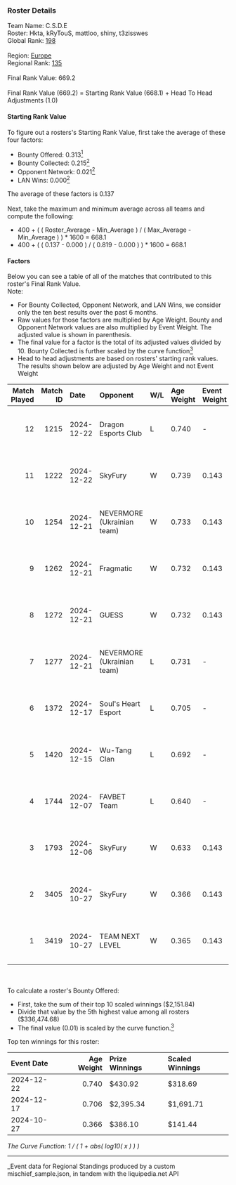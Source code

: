 ### Roster Details<br />
Team Name: C.S.D.E<br />
Roster: Hkta, kRyTouS, mattloo, shiny, t3zisswes<br />
Global Rank: [198](../../standings_global_2025_03_01.md)<br />
<br />
Region: [Europe]( ../../standings_europe_2025_03_01.md)<br />
Regional Rank: [135]( ../../standings_europe_2025_03_01.md)<br />
<br />
Final Rank Value:  669.2<br />
<br />
Final Rank Value (669.2) = Starting Rank Value (668.1) + Head To Head Adjustments (1.0)<br />

#### Starting Rank Value<br />
To figure out a rosters's Starting Rank Value, first take the average of these four factors:<br />
- Bounty Offered: 0.313[<sup>1</sup>](#table2)
- Bounty Collected: 0.215[<sup>2</sup>](#table1)
- Opponent Network: 0.021[<sup>2</sup>](#table1)
- LAN Wins: 0.000[<sup>2</sup>](#table1)

The average of these factors is 0.137<br />
<br />
Next, take the maximum and minimum average across all teams and compute the following:<br />
- 400 + ( ( Roster_Average - Min_Average ) / ( Max_Average - Min_Average ) ) * 1600 = 668.1
- 400 + ( ( 0.137 - 0.000 ) / ( 0.819 - 0.000 ) ) * 1600 = 668.1


#### Factors<br />
Below you can see a table of all of the matches that contributed to this roster's Final Rank Value.<br />
Note:<br />

- For Bounty Collected, Opponent Network, and LAN Wins, we consider only the ten best results over the past 6 months.
- Raw values for those factors are multiplied by Age Weight. Bounty and Opponent Network values are also multiplied by Event Weight. The adjusted value is shown in parenthesis.
- The final value for a factor is the total of its adjusted values divided by 10. Bounty Collected is further scaled by the curve function[<sup>3</sup>](#curveFunction)
- Head to head adjustments are based on rosters' starting rank values. The results shown below are adjusted by Age Weight and not Event Weight
<span id="table1"></span><br />


| Match Played | Match ID | Date       | Opponent                   | W/L | Age Weight | Event Weight | Bounty Collected | Opponent Network | LAN Wins  | H2H Adj. | Roster                                   |
| -: | -: | :- | :- | :- | :- | :- | :- | :- | :- | -: | :- |
|           12 |     1215 | 2024-12-22 | Dragon Esports Club        | L   | 0.740      | -            | -                | -                | -         |   -11.71 | Hkta, kRyTouS, mattloo, shiny, t3zisswes |
|           11 |     1222 | 2024-12-22 | SkyFury                    | W   | 0.739      | 0.143        | 0.004 (0.000)    | 0.335 (0.035)    | 0 (0.000) |    10.51 | Hkta, kRyTouS, mattloo, shiny, t3zisswes |
|           10 |     1254 | 2024-12-21 | NEVERMORE (Ukrainian team) | W   | 0.733      | 0.143        | 0.010 (0.001)    | 0.974 (0.102)    | 0 (0.000) |    14.93 | Hkta, kRyTouS, mattloo, shiny, t3zisswes |
|            9 |     1262 | 2024-12-21 | Fragmatic                  | W   | 0.732      | 0.143        | 0.000 (0.000)    | 0.073 (0.008)    | 0 (0.000) |     4.46 | Hkta, kRyTouS, mattloo, shiny, t3zisswes |
|            8 |     1272 | 2024-12-21 | GUESS                      | W   | 0.732      | 0.143        | 0.000 (0.000)    | 0.000 (0.000)    | 0 (0.000) |     4.47 | Hkta, kRyTouS, mattloo, shiny, t3zisswes |
|            7 |     1277 | 2024-12-21 | NEVERMORE (Ukrainian team) | L   | 0.731      | -            | -                | -                | -         |    -7.47 | Hkta, kRyTouS, mattloo, shiny, t3zisswes |
|            6 |     1372 | 2024-12-17 | Soul's Heart Esport        | L   | 0.705      | -            | -                | -                | -         |   -15.82 | Hkta, kRyTouS, mattloo, rinji, wvfeun    |
|            5 |     1420 | 2024-12-15 | Wu-Tang Clan               | L   | 0.692      | -            | -                | -                | -         |   -11.75 | Hkta, kRyTouS, mattloo, rinji, wvfeun    |
|            4 |     1744 | 2024-12-07 | FAVBET Team                | L   | 0.640      | -            | -                | -                | -         |    -6.37 | Hkta, mattloo, rinji, shiny, wvfeun      |
|            3 |     1793 | 2024-12-06 | SkyFury                    | W   | 0.633      | 0.143        | 0.004 (0.000)    | 0.335 (0.030)    | 0 (0.000) |     8.68 | Hkta, mattloo, rinji, shiny, wvfeun      |
|            2 |     3405 | 2024-10-27 | SkyFury                    | W   | 0.366      | 0.143        | 0.004 (0.000)    | 0.335 (0.018)    | 0 (0.000) |     5.61 | Hkta, mattloo, rinji, shiny, wvfeun      |
|            1 |     3419 | 2024-10-27 | TEAM NEXT LEVEL            | W   | 0.365      | 0.143        | 0.003 (0.000)    | 0.279 (0.015)    | 0 (0.000) |     5.48 | Hkta, mattloo, rinji, shiny, wvfeun      |

<br />
<span id="table2"></span><br />
To calculate a roster's Bounty Offered:<br />

- First, take the sum of their top 10 scaled winnings ($2,151.84)
- Divide that value by the 5th highest value among all rosters ($336,474.68)
- The final value (0.01) is scaled by the curve function.[<sup>3</sup>](#curveFunction)

Top ten winnings for this roster:<br />

| Event Date | Age Weight | Prize Winnings | Scaled Winnings |
| :- | -: | :- | :- |
| 2024-12-22 |      0.740 | $430.92        | $318.69         |
| 2024-12-17 |      0.706 | $2,395.34      | $1,691.71       |
| 2024-10-27 |      0.366 | $386.10        | $141.44         |


<span id="curveFunction"></span>_The Curve Function: 1 / ( 1 + abs( log10( x ) ) )_<br />

---
_Event data for Regional Standings produced by a custom mischief_sample.json, in tandem with the liquipedia.net API<br />
